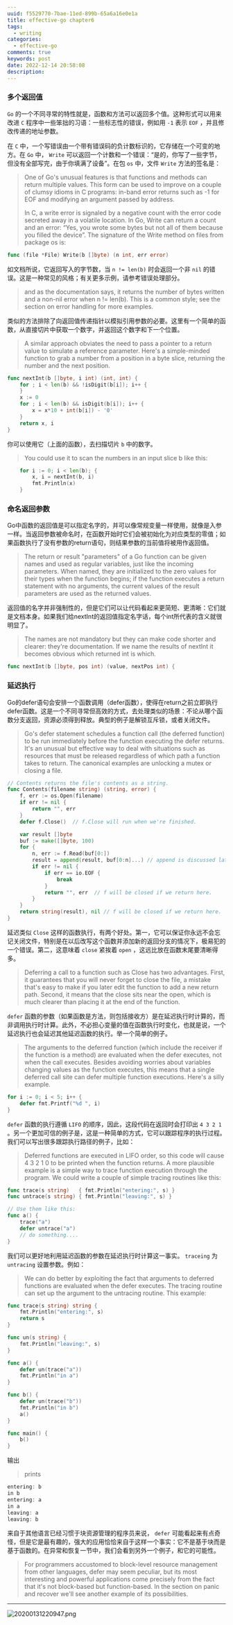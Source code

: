 ```yaml
---
uuid: f5529770-7bae-11ed-899b-65a6a16e0e1a
title: effective-go chapter6
tags:
  - writing
categories:
  - effective-go
comments: true
keywords: post
date: 2022-12-14 20:58:08
description:
---
```


<!--more-->
<!-- 1. 发布前：删除草稿的 uuid -->
<!-- 2. 发布后：补充tag，category -->

### 多个返回值

`Go` 的一个不同寻常的特性就是，函数和方法可以返回多个值。这种形式可以用来改进 `C` 程序中一些笨拙的习语：一些标志性的错误，例如用 `-1` 表示 `EOF` ，并且修改传递的地址参数。

在 `C` 中，一个写错误由一个带有错误码的负计数标识的，它存储在一个可变的地方。在 `Go` 中， `Write` 可以返回一个计数和一个错误：“是的，你写了一些字节，但没有全部写完，由于你填满了设备”。在包 `os` 中，文件 `Write` 方法的签名是：

> One of Go's unusual features is that functions and methods can return multiple values. This form can be used to improve on a couple of clumsy idioms in C programs: in-band error returns such as -1 for EOF and modifying an argument passed by address.
>
> In C, a write error is signaled by a negative count with the error code secreted away in a volatile location. In Go, Write can return a count and an error: “Yes, you wrote some bytes but not all of them because you filled the device”. The signature of the Write method on files from package os is:

```go
func (file *File) Write(b []byte) (n int, err error)
```

如文档所说，它返回写入的字节数，当 `n != len(b)` 时会返回一个非 `nil` 的错误。这是一种常见的风格；有关更多示例，请参考错误处理部分。

> and as the documentation says, it returns the number of bytes written and a non-nil error when n != len(b). This is a common style; see the section on error handling for more examples.

类似的方法排除了向返回值传递指针以模拟引用参数的必要。这里有一个简单的函数，从直接切片中获取一个数字，并返回这个数字和下一个位置。

> A similar approach obviates the need to pass a pointer to a return value to simulate a reference parameter. Here's a simple-minded function to grab a number from a position in a byte slice, returning the number and the next position.

```go
func nextInt(b []byte, i int) (int, int) {
    for ; i < len(b) && !isDigit(b[i]); i++ {
    }
    x := 0
    for ; i < len(b) && isDigit(b[i]); i++ {
        x = x*10 + int(b[i]) - '0'
    }
    return x, i
}
```

你可以使用它（上面的函数），去扫描切片 `b` 中的数字。

> You could use it to scan the numbers in an input slice b like this:

```go
    for i := 0; i < len(b); {
        x, i = nextInt(b, i)
        fmt.Println(x)
    }
```

### 命名返回参数

Go中函数的返回值是可以指定名字的，并可以像常规变量一样使用，就像是入参一样。当返回参数被命名时，在函数开始时它们会被初始化为对应类型的零值；如果函数执行了没有参数的return语句，则结果参数的当前值将被用作返回值。

> The return or result "parameters" of a Go function can be given names and used as regular variables, just like the incoming parameters. When named, they are initialized to the zero values for their types when the function begins; if the function executes a return statement with no arguments, the current values of the result parameters are used as the returned values.

返回值的名字并非强制性的，但是它们可以让代码看起来更简短、更清晰：它们就是文档本身。如果我们给nextInt的返回值指定名字话，每个int所代表的含义就很明显了。

> The names are not mandatory but they can make code shorter and clearer: they're documentation. If we name the results of nextInt it becomes obvious which returned int is which.

```go
func nextInt(b []byte, pos int) (value, nextPos int) {
```

### 延迟执行

Go的defer语句会安排一个函数调用（defer函数），使得在return之前立即执行defer函数。这是一个不同寻常但高效的方式，去处理类似的场景：不论从哪个函数分支返回，资源必须得到释放。典型的例子是解锁互斥锁，或者关闭文件。

> Go's defer statement schedules a function call (the deferred function) to be run immediately before the function executing the defer returns. It's an unusual but effective way to deal with situations such as resources that must be released regardless of which path a function takes to return. The canonical examples are unlocking a mutex or closing a file.

```go
// Contents returns the file's contents as a string.
func Contents(filename string) (string, error) {
    f, err := os.Open(filename)
    if err != nil {
        return "", err
    }
    defer f.Close()  // f.Close will run when we're finished.

    var result []byte
    buf := make([]byte, 100)
    for {
        n, err := f.Read(buf[0:])
        result = append(result, buf[0:n]...) // append is discussed later.
        if err != nil {
            if err == io.EOF {
                break
            }
            return "", err  // f will be closed if we return here.
        }
    }
    return string(result), nil // f will be closed if we return here.
}
```

延迟类似 `Close` 这样的函数执行，有两个好处。第一，它可以保证你永远不会忘记关闭文件，特别是在以后改写这个函数并添加新的返回分支的情况下，极易犯的一个错误。第二，这意味着 `close` 紧挨着 `open` ，这远比放在函数末尾要清晰得多。

> Deferring a call to a function such as Close has two advantages. First, it guarantees that you will never forget to close the file, a mistake that's easy to make if you later edit the function to add a new return path. Second, it means that the close sits near the open, which is much clearer than placing it at the end of the function.

`defer` 函数的参数（如果函数是方法，则包括接收方）是在延迟执行时计算的，而非调用执行时计算。此外，不必担心变量的值在函数执行时变化，也就是说，一个延迟执行也会延迟其他延迟函数的执行。举一个简单的例子。

> The arguments to the deferred function (which include the receiver if the function is a method) are evaluated when the defer executes, not when the call executes. Besides avoiding worries about variables changing values as the function executes, this means that a single deferred call site can defer multiple function executions. Here's a silly example.

```go
for i := 0; i < 5; i++ {
    defer fmt.Printf("%d ", i)
}
```

`defer` 函数的执行遵循 `LIFO` 的顺序，因此，这段代码在返回时会打印出 `4 3 2 1` 。另一个更加可信的例子是，这是一种简单的方式，它可以跟踪程序的执行过程。我们可以写出很多跟踪执行路径的例子，比如：

> Deferred functions are executed in LIFO order, so this code will cause 4 3 2 1 0 to be printed when the function returns. A more plausible example is a simple way to trace function execution through the program. We could write a couple of simple tracing routines like this:

```go
func trace(s string)   { fmt.Println("entering:", s) }
func untrace(s string) { fmt.Println("leaving:", s) }

// Use them like this:
func a() {
    trace("a")
    defer untrace("a")
    // do something....
}
```

我们可以更好地利用延迟函数的参数在延迟执行时计算这一事实。
`traceing` 为 `untracing` 设置参数。例如：

> We can do better by exploiting the fact that arguments to deferred functions are evaluated when the defer executes. The tracing routine can set up the argument to the untracing routine. This example:

```go
func trace(s string) string {
    fmt.Println("entering:", s)
    return s
}

func un(s string) {
    fmt.Println("leaving:", s)
}

func a() {
    defer un(trace("a"))
    fmt.Println("in a")
}

func b() {
    defer un(trace("b"))
    fmt.Println("in b")
    a()
}

func main() {
    b()
}
```

输出

> prints

```go
entering: b
in b
entering: a
in a
leaving: a
leaving: b
```

来自于其他语言已经习惯于块资源管理的程序员来说， `defer` 可能看起来有点奇怪，但是它是最有趣的，强大的应用恰恰来自于这样一个事实：它不是基于块而是基于函数的。在异常和恢复一节中，我们会看到另外一个例子，和它的可能性。

> For programmers accustomed to block-level resource management from other languages, defer may seem peculiar, but its most interesting and powerful applications come precisely from the fact that it's not block-based but function-based. In the section on panic and recover we'll see another example of its possibilities.


---
![20200131220947.png](source/_posts/assets/images/leunggeorge.github.io-image-9%201.png)
